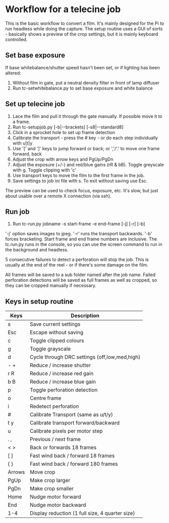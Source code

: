 # Workflow for a telecine job

This is the basic workflow to convert a film. It's mainly designed for the Pi
to run headless while doing the capture. The setup routine uses a GUI of sorts - 
basically shows a preview of the crop settings, but it is mainly keyboard
controlled.

## Set base exposure

If base whitebalance/shutter speed hasn't been set, or if lighting
has been altered:

1. Without film in gate, put a neutral density filter in front of lamp diffuser
2. Run tc-setwhitebalance.py to set base exposure and white balance

## Set up telecine job

1. Lace the film and pull it through the gate manually. If possible move it to a frame.
2. Run tc-setupjob.py [-b|--brackets] [-s8|--standard8] <jobname>
3. Click in a sprocket hole to set up frame detection
4. Calibrate the transport - press the # key - or do each step individually with u|t|y
5. Use '[' and ']' keys to jump forward or back; or ','/'.' to move one frame forward, back
6. Adjust the crop with arrow keys and PgUp/PgDn
7. Adjust the exposure (+/-) and red/blue gains (rR & bB). Toggle greyscale with g. Toggle clipping with 'c'
8. Use transport keys to move the film to the first frame in the job.
9. Save settings to job ini file with s. To exit without saving use Esc.

The preview can be used to check focus, exposure, etc. It's slow, but just about 
usable over a remote X connection (via ssh).

## Run job

1. Run tc-run.py jobname -s start-frame -e end-frame [-j] [-r] [-b]

'-j' option saves images to jpeg. '-r' runs the transport backwards. '-b' forces bracketing.
Start frame and end frame numbers are inclusive. The tc.run.py runs in the console,
so you can use the screen command to run in the background and headless. 

5 consecutive failures to detect a perforation will stop the job. This is usually at
the end of the reel - or if there's some damage on the film.

All frames will be saved to a sub folder named after the job name. Failed 
perforation detections will be saved as full frames as well as cropped, so they
can be cropped manually if necessary.

## Keys in setup routine

| Keys       | Description                                     |
| ---------- | ----------------------------------------------- |
| s          | Save current settings                           |
| Esc	     | Escape without saving                           |
| c	     | Toggle clipped colours                          |
| g	     | Toggle grayscale                                |
| d	     | Cycle through DRC settings (off,low,med,high)   |
| - +	     | Reduce / increase shutter                      |
| r  R	     | Reduce / increase red gain                     |
| b  B	     | Reduce / increase blue gain                    |
| p	     | Toggle perforation detection                    |
| o	     | Centre frame                                    |
| i	     | Redetect perforation                            |
| #	     | Calibrate Transport (same as u/t/y)             |
| t  y	     | Calibrate transport forward/backward            |
| u	     | Calibrate pixels per motor step                 |
| .  ,	     | Previous / next frame                          |
| <  >	     | Back or forwards 18 frames                      |
| [  ]	     | Fast wind back / forward 18 frames             |
| {  }	     | Fast wind back / forward 180 frames            |
| Arrows     | Move crop                                       |
| PgUp	     | Make crop larger                                |
| PgDn	     | Make crop smaller                               |
| Home	     | Nudge motor forward                             |
| End	     | Nudge motor backward                            |
| 1-4	     | Display reduction (1 full size, 4 quarter size) |

